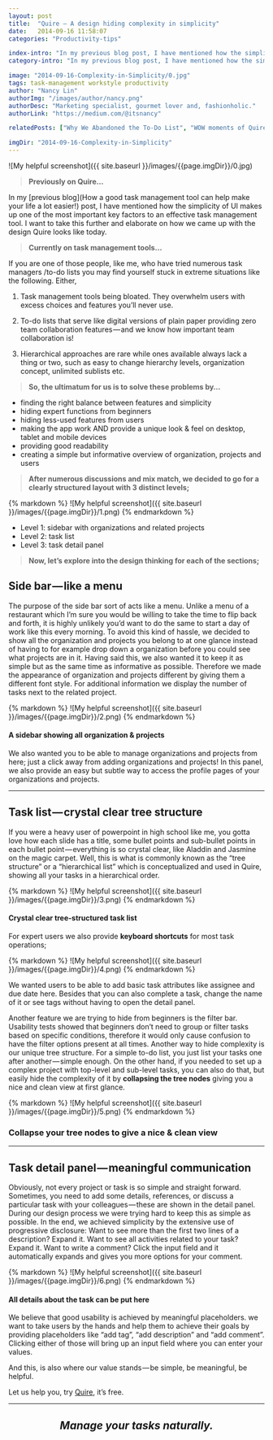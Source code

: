 ```yaml
---
layout: post
title:  "Quire — A design hiding complexity in simplicity"
date:   2014-09-16 11:58:07
categories: "Productivity-tips"

index-intro: "In my previous blog post, I have mentioned how the simplicity of UI makes up one of the most important key factors to an effective task management tool. I want to take this further and elaborate on how we came up with the design Quire looks like today."
category-intro: "In my previous blog post, I have mentioned how the simplicity of UI makes up one of the most important key factors to an effective task management tool..."

image: "2014-09-16-Complexity-in-Simplicity/0.jpg"
tags: task-management workstyle productivity
author: "Nancy Lin"
authorImg: "/images/author/nancy.png"
authorDesc: "Marketing specialist, gourmet lover and, fashionholic."
authorLink: "https://medium.com/@itsnancy"

relatedPosts: ["Why We Abandoned the To-Do List", "WOW moments of Quire!"]

imgDir: "2014-09-16-Complexity-in-Simplicity"
---
```


![My helpful screenshot]({{ site.baseurl }}/images/{{page.imgDir}}/0.jpg)

> **Previously on Quire…**

In my [previous blog](How a good task management tool can help make your life a lot easier!) post, I have mentioned how the simplicity of UI makes up one of the most important key factors to an effective task management tool. I want to take this further and elaborate on how we came up with the design Quire looks like today.

> **Currently on task management tools…**

If you are one of those people, like me, who have tried numerous task managers /to-do lists you may find yourself stuck in extreme situations like the following. Either,

1. Task management tools being bloated. They overwhelm users with excess choices and features you’ll never use.

2. To-do lists that serve like digital versions of plain paper providing zero team collaboration features — and we know how important team collaboration is!

3. Hierarchical approaches are rare while ones available always lack a thing or two, such as easy to change hierarchy levels, organization concept, unlimited sublists etc.

> **So, the ultimatum for us is to solve these problems by…**

* finding the right balance between features and simplicity
* hiding expert functions from beginners
* hiding less-used features from users
* making the app work AND provide a unique look & feel on desktop, tablet and mobile devices
* providing good readability
* creating a simple but informative overview of organization, projects and users

> **After numerous discussions and mix match, we decided to go for a clearly structured layout with 3 distinct levels;**

<div style="max-width: 700px; max-height: 352px; margin: 0 auto;">
{% markdown %}
![My helpful screenshot]({{ site.baseurl }}/images/{{page.imgDir}}/1.png)
{% endmarkdown %}
</div>

* Level 1: sidebar with organizations and related projects
* Level 2: task list
* Level 3: task detail panel

> **Now, let’s explore into the design thinking for each of the sections;**

## Side bar — like a menu

The purpose of the side bar sort of acts like a menu. Unlike a menu of a restaurant which I’m sure you would be willing to take the time to flip back and forth, it is highly unlikely you’d want to do the same to start a day of work like this every morning. To avoid this kind of hassle, we decided to show all the organization and projects you belong to at one glance instead of having to for example drop down a organization before you could see what projects are in it. Having said this, we also wanted it to keep it as simple but as the same time as informative as possible. Therefore we made the appearance of organization and projects different by giving them a different font style. For additional information we display the number of tasks next to the related project.

<div style="max-width: 700px; max-height: 413px; margin: 0 auto;">
{% markdown %}
![My helpful screenshot]({{ site.baseurl }}/images/{{page.imgDir}}/2.png)
{% endmarkdown %}
</div>

#### A sidebar showing all organization & projects

We also wanted you to be able to manage organizations and projects from here; just a click away from adding organizations and projects! In this panel, we also provide an easy but subtle way to access the profile pages of your organizations and projects.

---

## Task list — crystal clear tree structure

If you were a heavy user of powerpoint in high school like me, you gotta love how each slide has a title, some bullet points and sub-bullet points in each bullet point — everything is so crystal clear, like Aladdin and Jasmine on the magic carpet. Well, this is what is commonly known as the “tree structure” or a “hierarchical list” which is conceptualized and used in Quire, showing all your tasks in a hierarchical order.

<div style="max-width: 700px; max-height: 447px; margin: 0 auto;">
{% markdown %}
![My helpful screenshot]({{ site.baseurl }}/images/{{page.imgDir}}/3.png)
{% endmarkdown %}
</div>

#### Crystal clear tree-structured task list

For expert users we also provide **keyboard shortcuts** for most task operations;

<div style="max-width: 620px; max-height: 244px; margin: 0 auto;">
{% markdown %}
![My helpful screenshot]({{ site.baseurl }}/images/{{page.imgDir}}/4.png)
{% endmarkdown %}
</div>

We wanted users to be able to add basic task attributes like assignee and due date here. Besides that you can also complete a task, change the name of it or see tags without having to open the detail panel.

Another feature we are trying to hide from beginners is the filter bar. Usability tests showed that beginners don’t need to group or filter tasks based on specific conditions, therefore it would only cause confusion to have the filter options present at all times. Another way to hide complexity is our unique tree structure. For a simple to-do list, you just list your tasks one after another — simple enough. On the other hand, if you needed to set up a complex project with top-level and sub-level tasks, you can also do that, but easily hide the complexity of it by **collapsing the tree nodes** giving you a nice and clean view at first glance.

<div style="max-width: 700px; max-height: 383px; margin: 0 auto;">
{% markdown %}
![My helpful screenshot]({{ site.baseurl }}/images/{{page.imgDir}}/5.png)
{% endmarkdown %}
</div>

### Collapse your tree nodes to give a nice & clean view

---

## Task detail panel — meaningful communication

Obviously, not every project or task is so simple and straight forward. Sometimes, you need to add some details, references, or discuss a particular task with your colleagues — these are shown in the detail panel. During our design process we were trying hard to keep this as simple as possible. In the end, we achieved simplicity by the extensive use of progressive disclosure: Want to see more than the first two lines of a description? Expand it. Want to see all activities related to your task? Expand it. Want to write a comment? Click the input field and it automatically expands and gives you more options for your comment.

<div style="max-width: 700px; max-height: 356px; margin: 0 auto;">
{% markdown %}
![My helpful screenshot]({{ site.baseurl }}/images/{{page.imgDir}}/6.png)
{% endmarkdown %}
</div>

#### All details about the task can be put here

We believe that good usability is achieved by meaningful placeholders. we want to take users by the hands and help them to achieve their goals by providing placeholders like “add tag”, “add description” and “add comment”. Clicking either of those will bring up an input field where you can enter your values.

And this, is also where our value stands — be simple, be meaningful, be helpful.

Let us help you, try [Quire](https://quire.io/), it’s free.

---

## <div style="text-align:center;">*Manage your tasks naturally.*<div>

[jekyll]:      http://jekyllrb.com
[jekyll-gh]:   https://github.com/jekyll/jekyll
[jekyll-help]: https://github.com/jekyll/jekyll-help
